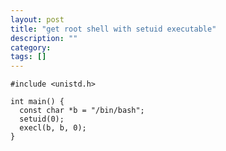 ```yaml
---
layout: post
title: "get root shell with setuid executable"
description: ""
category: 
tags: []
---
```





<pre><code>#include &lt;unistd.h&gt;

int main() {
  const char *b = "/bin/bash";
  setuid(0);
  execl(b, b, 0);
}
</code></pre>

